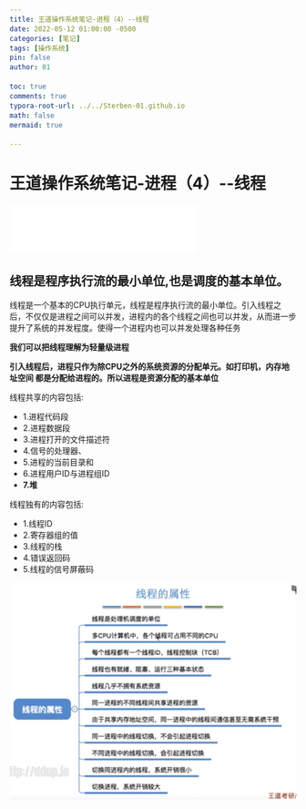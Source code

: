 ```yaml
---
title: 王道操作系统笔记-进程（4）--线程
date: 2022-05-12 01:00:00 -0500
categories: [笔记]
tags: [操作系统]
pin: false
author: 01

toc: true
comments: true
typora-root-url: ../../Sterben-01.github.io
math: false
mermaid: true

---
```


# 王道操作系统笔记-进程（4）--线程

<iframe frameborder="no" border="0" marginwidth="0" marginheight="0" width="330" height="86" src="//music.163.com/outchain/player?type=2&amp;id=29785474&amp;auto=1&amp;height=66"> </iframe>

## 线程是程序执行流的最小单位,也是调度的基本单位。

线程是一个基本的CPU执行单元，线程是程序执行流的最小单位。引入线程之后，不仅仅是进程之间可以并发，进程内的各个线程之间也可以并发，从而进一步提升了系统的并发程度。使得一个进程内也可以并发处理各种任务

__我们可以把线程理解为轻量级进程__

__引入线程后，进程只作为除CPU之外的系统资源的分配单元。如打印机，内存地址空间	都是分配给进程的。所以进程是资源分配的基本单位__

线程共享的内容包括:

- 1.进程代码段
- 2.进程数据段
- 3.进程打开的文件描述符
- 4.信号的处理器、
- 5.进程的当前目录和
- 6.进程用户ID与进程组ID
- **7.堆**

线程独有的内容包括:

- 1.线程ID
- 2.寄存器组的值
- 3.线程的栈
- 4.错误返回码
- 5.线程的信号屏蔽码













![QQ截图20220512005852](/assets/blog_res/2022-05-12-OS7.assets/QQ%E6%88%AA%E5%9B%BE20220512005852.png)
